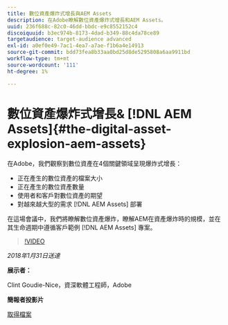 ```yaml
---
title: 數位資產爆炸式增長與AEM Assets
description: 在Adobe瞭解數位資產爆炸式增長和AEM Assets。
uuid: 236f688c-82c0-46dd-bbdc-e9c8552152c4
discoiquuid: b3ec974b-8173-4dad-b349-88c4da78ce89
targetaudience: target-audience advanced
exl-id: a0ef0e49-7ac1-4ea7-a7ae-f1b6a4e14913
source-git-commit: bdd73fea8b33aa0bd25d8de5295808a6aa9911bd
workflow-type: tm+mt
source-wordcount: '111'
ht-degree: 1%

---
```


# 數位資產爆炸式增長&amp; [!DNL AEM Assets]{#the-digital-asset-explosion-aem-assets}

在Adobe，我們觀察到數位資產在4個關鍵領域呈現爆炸式增長：

* 正在產生的數位資產的檔案大小
* 正在產生的數位資產數量
* 使用者和客戶對數位資產的期望
* 對越來越大型的需求 [!DNL AEM Assets] 部署

在這場會議中，我們將瞭解數位資產爆炸，瞭解AEM在資產爆炸時的規模，並在其生命週期中遵循客戶範例 [!DNL AEM Assets] 專案。

>[!VIDEO](https://video.tv.adobe.com/v/21474/?quality=9)

*2018年1月31日送達*

**展示者：**

Clint Goudie-Nice，資深軟體工程師，Adobe

**簡報者投影片**

[取得檔案](assets/1+30+18+the+digital+asset+explosion+gems.pdf)
<!--
[Get back to the Overview](https://helpx.adobe.com/experience-manager/kt/eseminars/gems/aem-index.html)
-->
